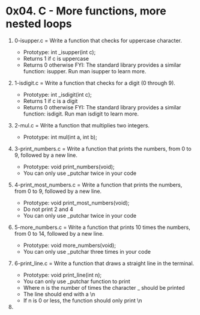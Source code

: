 # 0x04. C - More functions, more nested loops

1. 0-isupper.c = Write a function that checks for uppercase character.

	* Prototype: int _isupper(int c);
	* Returns 1 if c is uppercase
	* Returns 0 otherwise
FYI: The standard library provides a similar function: isupper. Run man isupper to learn more.
2. 1-isdigit.c = Write a function that checks for a digit (0 through 9).

	* Prototype: int _isdigit(int c);
	* Returns 1 if c is a digit
	* Returns 0 otherwise
FYI: The standard library provides a similar function: isdigit. Run man isdigit to learn more. 
3. 2-mul.c = Write a function that multiplies two integers.

	* Prototype: int mul(int a, int b); 
4. 3-print_numbers.c = Write a function that prints the numbers, from 0 to 9, followed by a new line.

	* Prototype: void print_numbers(void);
	* You can only use _putchar twice in your code 
5. 4-print_most_numbers.c = Write a function that prints the numbers, from 0 to 9, followed by a new line.

	* Prototype: void print_most_numbers(void);
	* Do not print 2 and 4
	* You can only use _putchar twice in your code 
6. 5-more_numbers.c = Write a function that prints 10 times the numbers, from 0 to 14, followed by a new line.

	* Prototype: void more_numbers(void);
	* You can only use _putchar three times in your code
7. 6-print_line.c = Write a function that draws a straight line in the terminal.

	* Prototype: void print_line(int n);
	* You can only use _putchar function to print
	* Where n is the number of times the character _ should be printed
	* The line should end with a \n
	* If n is 0 or less, the function should only print \n 
8. 
